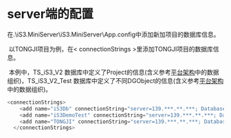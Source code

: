 # server端的配置



​	在.\iS3.MiniServer\iS3.MiniServer\App.config中添加新加项目的数据库信息。

​	以TONGJI项目为例，在< connectionStrings >里添加TONGJI项目的数据库信息。

​	本例中，TS_iS3_V2 数据库中定义了Project的信息(含义参考[平台架构](./../../../chapter1/section1.md)中的数据组织)，TS_iS3_V2_Test 数据库中定义了不同DGObject的信息(含义参考[平台架构](./../../../chapter1/section1.md)中的数据组织)。



```c#
<connectionStrings>
    <add name="iS3Db" connectionString="server=139.***.**.***; Database=TS_iS3_V2; User ID=***; Password=******" providerName="System.Data.SqlClient" />
    <add name="iS3DemoTest" connectionString="server=139.***.**.***; Database=TS_iS3_V2_Test; User ID=***; Password=******" providerName="System.Data.SqlClient" />
    <add name="TONGJI" connectionString="server=139.***.**.***; Database=TS_iS3_V2_Test; User ID=***; Password=******" providerName="System.Data.SqlClient" />
  </connectionStrings>
```

